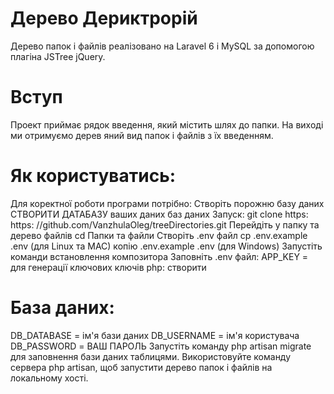 # Дерево Дериктрорій
Дерево папок і файлів реалізовано на Laravel 6 і MySQL за допомогою плагіна JSTree jQuery.

# Вступ
Проект приймає рядок введення, який містить шлях до папки. На виході ми отримуємо дерев яний вид папок і файлів з їх введенням.

# Як користуватись:
Для коректної роботи програми потрібно:
Створіть порожню базу даних СТВОРИТИ ДАТАБАЗУ ваших даних баз даних
Запуск: git clone https: https: //github.com/VanzhulaOleg/treeDirectories.git
Перейдіть у папку та дерево файлів cd Папки та файли
Створіть .env файл cp .env.example .env (для Linux та MAC) копію .env.example .env (для Windows)
Запустіть команди встановлення композитора
Заповніть .env файл:
APP_KEY =
для генерації ключових ключів php: створити

# База даних:
DB_DATABASE = ім'я бази даних
DB_USERNAME = ім'я користувача
DB_PASSWORD = ВАШ ПАРОЛЬ
Запустіть команду php artisan migrate для заповнення бази даних таблицями.
Використовуйте команду сервера php artisan, щоб запустити дерево папок і файлів на локальному хості.
